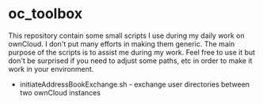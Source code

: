 # oc_toolbox

This repository contain some small scripts I use during my daily work on
ownCloud. I don't put many efforts in making them generic. The main purpose of
the scripts is to assist me during my work. Feel free to use it but don't be
surprised if you need to adjust some paths, etc in order to make it work in
your environment.

* initiateAddressBookExchange.sh - exchange user directories between two ownCloud instances
